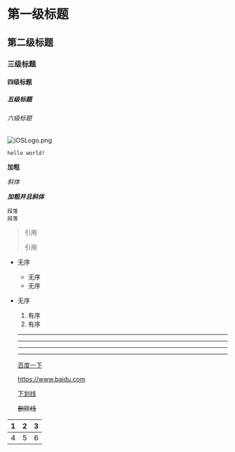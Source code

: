 # 第一级标题
## 第二级标题
### 三级标题
#### 四级标题
##### 五级标题
###### 六级标题

![iOSLogo.png](https://i.loli.net/2019/04/18/5cb8616f41da1.png)



`hello world!`

**加粗**

*斜体*

***加粗并且斜体***

```
段落
段落
```



> 引用
>
> 引用



* 无序

  * 无序
  * 无序

* 无序

  

  1. 有序
  2. 有序

  

  -----

  -----------------

  --------

  ---------

  

  [百度一下](https://www.baidu.com)

  <https://www.baidu.com>

  <u>下划线</u>

  ~~删除线~~


|   1   |  2    | 3     |
| ---- | ---- | ---- |
| 4     | 5     |6      |

  



  






